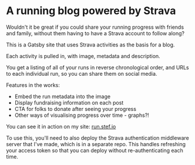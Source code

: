# A running blog powered by Strava

Wouldn't it be great if you could share your running progress with friends and family, without them having to have a Strava account to follow along? 

This is a Gatsby site that uses Strava activities as the basis for a blog.

Each activity is pulled in, with image, metadata and description.

You get a listing of all of your runs in reverse chronological order, and URLs to each individual run, so you can share them on social media.

Features in the works:

* Embed the run metadata into the image
* Display fundraising information on each post
* CTA for folks to donate after seeing your progress
* Other ways of visualising progress over time - graphs?!

You can see it in action on my site: [run.stef.io](https://run.stef.io)

To use this, you'll need to also deploy the Strava authentication middleware server that I've made, which is in a separate repo. This handles refreshing your access token so that you can deploy without re-authenticating each time.